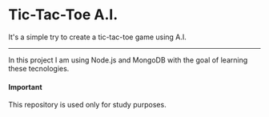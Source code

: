 # Tic-Tac-Toe A.I.

It's a simple try to create a tic-tac-toe game using A.I.

---

In this project I am using Node.js and MongoDB with the goal of learning these tecnologies.

#### Important
This repository is used only for study purposes.
